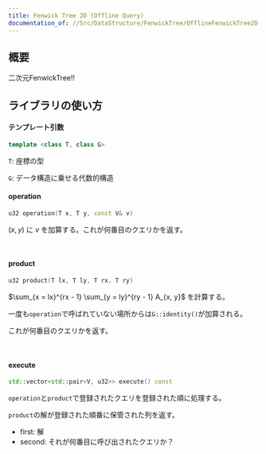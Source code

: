 ```yaml
---
title: Fenwick Tree 2D (Offline Query)
documentation_of: //Src/DataStructure/FenwickTree/OfflineFenwickTree2D.hpp
---
```


## 概要

二次元FenwickTree!!

## ライブラリの使い方

#### テンプレート引数

```cpp
template <class T, class G>
```

`T`: 座標の型

`G`: データ構造に乗せる代数的構造

#### operation

```cpp
u32 operation(T x, T y, const V& v)
```

$(x, y)$ に $v$ を加算する。これが何番目のクエリかを返す。

<br />

#### product

```cpp
u32 product(T lx, T ly, T rx, T ry)
```

$\sum_{x = lx}^{rx - 1} \sum_{y = ly}^{ry - 1} A_{x, y}$ を計算する。

一度も`operation`で呼ばれていない場所からは`G::identity()`が加算される。

これが何番目のクエリかを返す。

<br />

#### execute

```cpp
std::vector<std::pair<V, u32>> execute() const
```

`operation`と`product`で登録されたクエリを登録された順に処理する。

`product`の解が登録された順番に保管された列を返す。

- first: 解
- second: それが何番目に呼び出されたクエリか？
